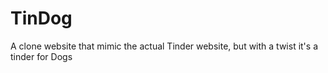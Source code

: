 # TinDog
A clone website that mimic the actual Tinder website, but with a twist it's a tinder for Dogs
